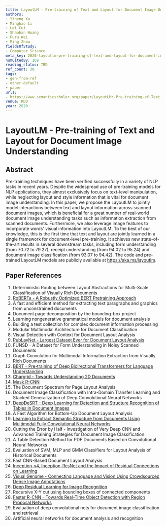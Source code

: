 ```yaml
---
title: LayoutLM - Pre-training of Text and Layout for Document Image Understanding
authors:
- Yiheng Xu
- Minghao Li
- Lei Cui
- Shaohan Huang
- Furu Wei
- Ming Zhou
fieldsOfStudy:
- Computer Science
meta_key: 2020-layoutlm-pre-training-of-text-and-layout-for-document-image-understanding
numCitedBy: 169
reading_status: TBD
ref_count: 30
tags:
- gen-from-ref
- other-default
- paper
urls:
- https://www.semanticscholar.org/paper/LayoutLM:-Pre-training-of-Text-and-Layout-for-Image-Xu-Li/3465c06c872d8c48d628c5fc2d484087719351b6?sort=total-citations
venue: KDD
year: 2020
---
```


# LayoutLM - Pre-training of Text and Layout for Document Image Understanding

## Abstract

Pre-training techniques have been verified successfully in a variety of NLP tasks in recent years. Despite the widespread use of pre-training models for NLP applications, they almost exclusively focus on text-level manipulation, while neglecting layout and style information that is vital for document image understanding. In this paper, we propose the LayoutLM to jointly model interactions between text and layout information across scanned document images, which is beneficial for a great number of real-world document image understanding tasks such as information extraction from scanned documents. Furthermore, we also leverage image features to incorporate words' visual information into LayoutLM. To the best of our knowledge, this is the first time that text and layout are jointly learned in a single framework for document-level pre-training. It achieves new state-of-the-art results in several downstream tasks, including form understanding (from 70.72 to 79.27), receipt understanding (from 94.02 to 95.24) and document image classification (from 93.07 to 94.42). The code and pre-trained LayoutLM models are publicly available at https://aka.ms/layoutlm.

## Paper References

1. Deterministic Routing between Layout Abstractions for Multi-Scale Classification of Visually Rich Documents
2. [RoBERTa - A Robustly Optimized BERT Pretraining Approach](2019-roberta-a-robustly-optimized-bert-pretraining-approach)
3. A fast and efficient method for extracting text paragraphs and graphics from unconstrained documents
4. Document page decomposition by the bounding-box project
5. Learning nongenerative grammatical models for document analysis
6. Building a test collection for complex document information processing
7. Modular Multimodal Architecture for Document Classification
8. Visual Detection with Context for Document Layout Analysis
9. [PubLayNet - Largest Dataset Ever for Document Layout Analysis](2019-publaynet-largest-dataset-ever-for-document-layout-analysis)
10. FUNSD - A Dataset for Form Understanding in Noisy Scanned Documents
11. Graph Convolution for Multimodal Information Extraction from Visually Rich Documents
12. [BERT - Pre-training of Deep Bidirectional Transformers for Language Understanding](2019-bert.md)
13. [Chargrid - Towards Understanding 2D Documents](2018-chargrid-towards-understanding-2d-documents)
14. [Mask R-CNN](2017-mask-r-cnn.md)
15. The Document Spectrum for Page Layout Analysis
16. Document Image Classification with Intra-Domain Transfer Learning and Stacked Generalization of Deep Convolutional Neural Networks
17. [DeepDeSRT - Deep Learning for Detection and Structure Recognition of Tables in Document Images](2017-deepdesrt-deep-learning-for-detection-and-structure-recognition-of-tables-in-document-images)
18. A Fast Algorithm for Bottom-Up Document Layout Analysis
19. [Learning to Extract Semantic Structure from Documents Using Multimodal Fully Convolutional Neural Networks](2017-learning-to-extract-semantic-structure-from-documents-using-multimodal-fully-convolutional-neural-networks)
20. Cutting the Error by Half - Investigation of Very Deep CNN and Advanced Training Strategies for Document Image Classification
21. A Table Detection Method for PDF Documents Based on Convolutional Neural Networks
22. Evaluation of SVM, MLP and GMM Classifiers for Layout Analysis of Historical Documents
23. Fast CNN-Based Document Layout Analysis
24. [Inception-v4, Inception-ResNet and the Impact of Residual Connections on Learning](2017-inception-v4-inception-resnet-and-the-impact-of-residual-connections-on-learning)
25. [Visual Genome - Connecting Language and Vision Using Crowdsourced Dense Image Annotations](2016-visual-genome-connecting-language-and-vision-using-crowdsourced-dense-image-annotations)
26. [Deep Residual Learning for Image Recognition](2015-resnet.md)
27. Recursive X-Y cut using bounding boxes of connected components
28. [Faster R-CNN - Towards Real-Time Object Detection with Region Proposal Networks](2015-faster-r-cnn.md)
29. Evaluation of deep convolutional nets for document image classification and retrieval
30. Artificial neural networks for document analysis and recognition
